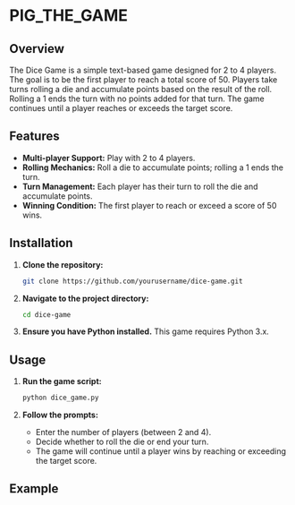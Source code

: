 # PIG_THE_GAME

## Overview

The Dice Game is a simple text-based game designed for 2 to 4 players. The goal is to be the first player to reach a total score of 50. Players take turns rolling a die and accumulate points based on the result of the roll. Rolling a 1 ends the turn with no points added for that turn. The game continues until a player reaches or exceeds the target score.

## Features

- **Multi-player Support:** Play with 2 to 4 players.
- **Rolling Mechanics:** Roll a die to accumulate points; rolling a 1 ends the turn.
- **Turn Management:** Each player has their turn to roll the die and accumulate points.
- **Winning Condition:** The first player to reach or exceed a score of 50 wins.

## Installation

1. **Clone the repository:**

    ```bash
    git clone https://github.com/yourusername/dice-game.git
    ```

2. **Navigate to the project directory:**

    ```bash
    cd dice-game
    ```

3. **Ensure you have Python installed.** This game requires Python 3.x.

## Usage

1. **Run the game script:**

    ```bash
    python dice_game.py
    ```

2. **Follow the prompts:**

    - Enter the number of players (between 2 and 4).
    - Decide whether to roll the die or end your turn.
    - The game will continue until a player wins by reaching or exceeding the target score.

## Example


